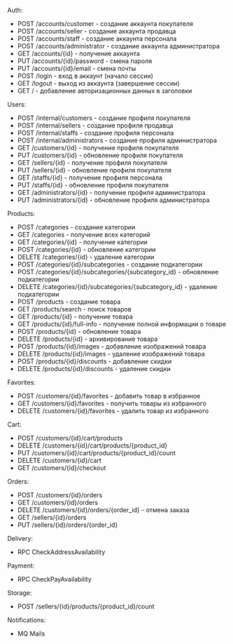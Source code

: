 Auth:
- POST /accounts/customer - создание аккаунта покупателя
- POST /accounts/seller - создание аккаунта продавца
- POST /accounts/staff - создание аккаунта персонала
- POST /accounts/administrator - создание аккаунта администратора
- GET /accounts/{id} - получение аккаунта
- PUT /accounts/{id}/password - смена пароля
- PUT /accounts/{id}/email - смена почты
- POST /login - вход в аккаунт (начало сессии)
- GET /logout - выход из аккаунта (завершение сессии)
- GET / - добавление авторизационных данных в заголовки

Users:
- POST /internal/customers - создание профиля покупателя
- POST /internal/sellers - создание профиля продавца
- POST /internal/staffs - создание профиля персонала
- POST /internal/administrators - создание профиля администратора
- GET /customers/{id} - получение профиля покупателя
- PUT /customers/{id} - обновление профиля покупателя
- GET /sellers/{id} - получение профиля покупателя
- PUT /sellers/{id} - обновление профиля покупателя
- GET /staffs/{id} - получение профиля персонала
- PUT /staffs/{id} - обновление профиля покупателя
- GET /administrators/{id} - получение профиля администратора
- PUT /administrators/{id} - обновление профиля администратора

Products:
- POST /categories - создание категории
- GET /categories - получение всех категорий
- GET /categories/{id} - получение категории
- POST /categories/{id} - обновление категории
- DELETE /categories/{id} - удаление категории
- POST /categories/{id}/subcategories - создание подкатегории
- POST /categories/{id}/subcategories/{subcategory_id} - обновление подкатегории
- DELETE /categories/{id}/subcategories/{subcategory_id} - удаление подкатегории
- POST /products - создание товара
- GET /products/search - поиск товаров
- GET /products/{id} - получение товара
- GET /products/{id}/full-info - получение полной информации о товаре
- POST /products/{id} - обновление товара
- DELETE /products/{id} - архивирование товара
- POST /products/{id}/images - добавление изображений товара
- DELETE /products/{id}/images - удаление изображений товара
- POST /products/{id}/discounts - добавление скидки
- DELETE /products/{id}/discounts - удаление скидки

Favorites:
- POST /customers/{id}/favorites - добавить товар в избранное
- GET /customers/{id}/favorites - получить товары из избранного
- DELETE /customers/{id}/favorites - удалить товар из избранного

Cart:
- POST /customers/{id}/cart/products
- DELETE /customers/{id}/cart/products/{product_id}
- PUT /customers/{id}/cart/products/{product_id}/count
- DELETE /customers/{id}/cart
- GET /customers/{id}/checkout

Orders:
- POST /customers/{id}/orders
- GET /customers/{id}/orders
- DELETE /customers/{id}/orders/{order_id} - отмена заказа
- GET /sellers/{id}/orders
- PUT /sellers/{id}/orders/{order_id}

Delivery:
- RPC CheckAddressAvailability

Payment:
- RPC CheckPayAvailability

Storage:
- POST /sellers/{id}/products/{product_id}/count

Notifications:
- MQ Mails
